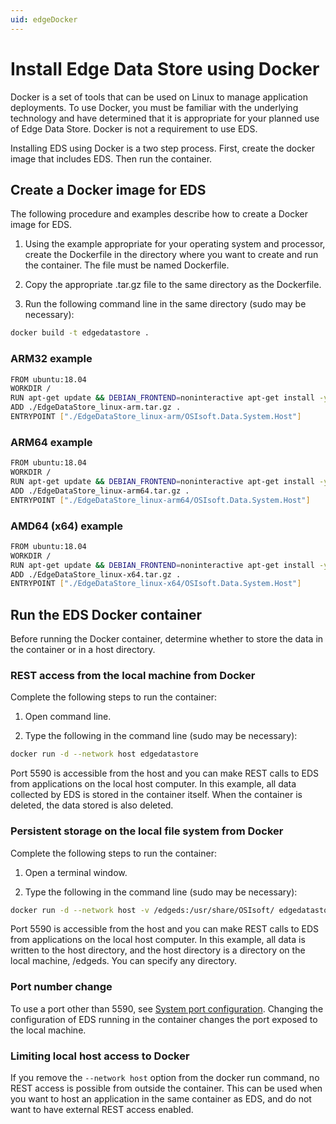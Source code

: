 ```yaml
---
uid: edgeDocker
---
```


# Install Edge Data Store using Docker

Docker is a set of tools that can be used on Linux to manage application deployments. To use Docker, you must be familiar with the underlying technology and have determined that it is appropriate for your planned use of Edge Data Store. Docker is not a requirement to use EDS.

Installing EDS using Docker is a two step process. First, create the docker image that includes EDS. Then run the container.

## Create a Docker image for EDS

The following procedure and examples describe how to create a Docker image for EDS. 

1. Using the example appropriate for your operating system and processor, create the Dockerfile in the directory where you want to create and run the container. The file must be named Dockerfile.

1. Copy the appropriate .tar.gz file to the same directory as the Dockerfile.

1. Run the following command line in the same directory (sudo may be necessary):

```bash
docker build -t edgedatastore .
```

### ARM32 example

```bash
FROM ubuntu:18.04
WORKDIR /
RUN apt-get update && DEBIAN_FRONTEND=noninteractive apt-get install -y --no-install-recommends ca-certificates libicu60 libssl1.0.0
ADD ./EdgeDataStore_linux-arm.tar.gz .
ENTRYPOINT ["./EdgeDataStore_linux-arm/OSIsoft.Data.System.Host"]
```

### ARM64 example

```bash
FROM ubuntu:18.04
WORKDIR /
RUN apt-get update && DEBIAN_FRONTEND=noninteractive apt-get install -y --no-install-recommends ca-certificates libicu60 libssl1.0.0
ADD ./EdgeDataStore_linux-arm64.tar.gz .
ENTRYPOINT ["./EdgeDataStore_linux-arm64/OSIsoft.Data.System.Host"]
```

### AMD64 (x64) example

```bash
FROM ubuntu:18.04
WORKDIR /
RUN apt-get update && DEBIAN_FRONTEND=noninteractive apt-get install -y --no-install-recommends ca-certificates libicu60 libssl1.0.0
ADD ./EdgeDataStore_linux-x64.tar.gz .
ENTRYPOINT ["./EdgeDataStore_linux-x64/OSIsoft.Data.System.Host"]
```

## Run the EDS Docker container

Before running the Docker container, determine whether to store the data in the container or in a host directory.

### REST access from the local machine from Docker

Complete the following steps to run the container:

1. Open command line.

1. Type the following in the command line (sudo may be necessary):

```bash
docker run -d --network host edgedatastore
```

Port 5590 is accessible from the host and you can make REST calls to EDS from applications on the local host computer. In this example, all data collected by EDS is stored in the container itself. When the container is deleted, the data stored is also deleted.

### Persistent storage on the local file system from Docker

Complete the following steps to run the container:

1. Open a terminal window.

1. Type the following in the command line (sudo may be necessary):

```bash
docker run -d --network host -v /edgeds:/usr/share/OSIsoft/ edgedatastore
```

Port 5590 is accessible from the host and you can make REST calls to EDS from applications on the local host computer. In this example, all data is written to the host directory, and the host directory is a directory on the local machine, /edgeds. You can specify any directory.

### Port number change

To use a port other than 5590, see [System port configuration](xref:SystemPortConfiguration). Changing the configuration of EDS running in the container changes the port exposed to the local machine.

### Limiting local host access to Docker

If you remove the `--network host` option from the docker run command, no REST access is possible from outside the container. This can be used when you want to host an application in the same container as EDS, and do not want to have external REST access enabled.
